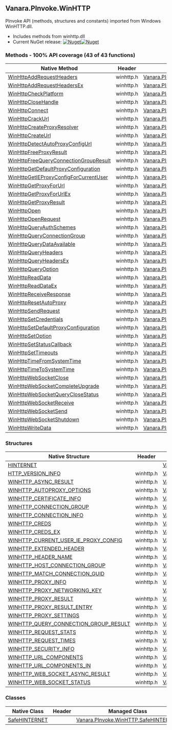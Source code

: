 ## Vanara.PInvoke.WinHTTP  
PInvoke API (methods, structures and constants) imported from Windows WinHTTP.dll.

- Includes methods from winhttp.dll  
- Current NuGet release: [![Nuget](https://img.shields.io/nuget/v/Vanara.PInvoke.WinHTTP?logo=nuget&style=flat-square)![Nuget](https://img.shields.io/nuget/dt/Vanara.PInvoke.WinHTTP?label=%20&style=flat-square)](https://www.nuget.org/packages/Vanara.PInvoke.WinHTTP)  
### Methods - 100% API coverage (43 of 43 functions)  
Native Method | Header | Managed Method  
--- | --- | ---  
[WinHttpAddRequestHeaders](https://www.google.com/search?num=5&q=WinHttpAddRequestHeaders+site%3Adocs.microsoft.com) | winhttp.h | [Vanara.PInvoke.WinHTTP.WinHttpAddRequestHeaders](https://github.com/dahall/Vanara/search?l=C%23&q=WinHttpAddRequestHeaders)  
[WinHttpAddRequestHeadersEx](https://www.google.com/search?num=5&q=WinHttpAddRequestHeadersEx+site%3Adocs.microsoft.com) | winhttp.h | [Vanara.PInvoke.WinHTTP.WinHttpAddRequestHeadersEx](https://github.com/dahall/Vanara/search?l=C%23&q=WinHttpAddRequestHeadersEx)  
[WinHttpCheckPlatform](https://www.google.com/search?num=5&q=WinHttpCheckPlatform+site%3Adocs.microsoft.com) | winhttp.h | [Vanara.PInvoke.WinHTTP.WinHttpCheckPlatform](https://github.com/dahall/Vanara/search?l=C%23&q=WinHttpCheckPlatform)  
[WinHttpCloseHandle](https://www.google.com/search?num=5&q=WinHttpCloseHandle+site%3Adocs.microsoft.com) | winhttp.h | [Vanara.PInvoke.WinHTTP.WinHttpCloseHandle](https://github.com/dahall/Vanara/search?l=C%23&q=WinHttpCloseHandle)  
[WinHttpConnect](https://www.google.com/search?num=5&q=WinHttpConnect+site%3Adocs.microsoft.com) | winhttp.h | [Vanara.PInvoke.WinHTTP.WinHttpConnect](https://github.com/dahall/Vanara/search?l=C%23&q=WinHttpConnect)  
[WinHttpCrackUrl](https://www.google.com/search?num=5&q=WinHttpCrackUrl+site%3Adocs.microsoft.com) | winhttp.h | [Vanara.PInvoke.WinHTTP.WinHttpCrackUrl](https://github.com/dahall/Vanara/search?l=C%23&q=WinHttpCrackUrl)  
[WinHttpCreateProxyResolver](https://www.google.com/search?num=5&q=WinHttpCreateProxyResolver+site%3Adocs.microsoft.com) | winhttp.h | [Vanara.PInvoke.WinHTTP.WinHttpCreateProxyResolver](https://github.com/dahall/Vanara/search?l=C%23&q=WinHttpCreateProxyResolver)  
[WinHttpCreateUrl](https://www.google.com/search?num=5&q=WinHttpCreateUrl+site%3Adocs.microsoft.com) | winhttp.h | [Vanara.PInvoke.WinHTTP.WinHttpCreateUrl](https://github.com/dahall/Vanara/search?l=C%23&q=WinHttpCreateUrl)  
[WinHttpDetectAutoProxyConfigUrl](https://www.google.com/search?num=5&q=WinHttpDetectAutoProxyConfigUrl+site%3Adocs.microsoft.com) | winhttp.h | [Vanara.PInvoke.WinHTTP.WinHttpDetectAutoProxyConfigUrl](https://github.com/dahall/Vanara/search?l=C%23&q=WinHttpDetectAutoProxyConfigUrl)  
[WinHttpFreeProxyResult](https://www.google.com/search?num=5&q=WinHttpFreeProxyResult+site%3Adocs.microsoft.com) | winhttp.h | [Vanara.PInvoke.WinHTTP.WinHttpFreeProxyResult](https://github.com/dahall/Vanara/search?l=C%23&q=WinHttpFreeProxyResult)  
[WinHttpFreeQueryConnectionGroupResult](https://www.google.com/search?num=5&q=WinHttpFreeQueryConnectionGroupResult+site%3Adocs.microsoft.com) | winhttp.h | [Vanara.PInvoke.WinHTTP.WinHttpFreeQueryConnectionGroupResult](https://github.com/dahall/Vanara/search?l=C%23&q=WinHttpFreeQueryConnectionGroupResult)  
[WinHttpGetDefaultProxyConfiguration](https://www.google.com/search?num=5&q=WinHttpGetDefaultProxyConfiguration+site%3Adocs.microsoft.com) | winhttp.h | [Vanara.PInvoke.WinHTTP.WinHttpGetDefaultProxyConfiguration](https://github.com/dahall/Vanara/search?l=C%23&q=WinHttpGetDefaultProxyConfiguration)  
[WinHttpGetIEProxyConfigForCurrentUser](https://www.google.com/search?num=5&q=WinHttpGetIEProxyConfigForCurrentUser+site%3Adocs.microsoft.com) | winhttp.h | [Vanara.PInvoke.WinHTTP.WinHttpGetIEProxyConfigForCurrentUser](https://github.com/dahall/Vanara/search?l=C%23&q=WinHttpGetIEProxyConfigForCurrentUser)  
[WinHttpGetProxyForUrl](https://www.google.com/search?num=5&q=WinHttpGetProxyForUrl+site%3Adocs.microsoft.com) | winhttp.h | [Vanara.PInvoke.WinHTTP.WinHttpGetProxyForUrl](https://github.com/dahall/Vanara/search?l=C%23&q=WinHttpGetProxyForUrl)  
[WinHttpGetProxyForUrlEx](https://www.google.com/search?num=5&q=WinHttpGetProxyForUrlEx+site%3Adocs.microsoft.com) | winhttp.h | [Vanara.PInvoke.WinHTTP.WinHttpGetProxyForUrlEx](https://github.com/dahall/Vanara/search?l=C%23&q=WinHttpGetProxyForUrlEx)  
[WinHttpGetProxyResult](https://www.google.com/search?num=5&q=WinHttpGetProxyResult+site%3Adocs.microsoft.com) | winhttp.h | [Vanara.PInvoke.WinHTTP.WinHttpGetProxyResult](https://github.com/dahall/Vanara/search?l=C%23&q=WinHttpGetProxyResult)  
[WinHttpOpen](https://www.google.com/search?num=5&q=WinHttpOpen+site%3Adocs.microsoft.com) | winhttp.h | [Vanara.PInvoke.WinHTTP.WinHttpOpen](https://github.com/dahall/Vanara/search?l=C%23&q=WinHttpOpen)  
[WinHttpOpenRequest](https://www.google.com/search?num=5&q=WinHttpOpenRequest+site%3Adocs.microsoft.com) | winhttp.h | [Vanara.PInvoke.WinHTTP.WinHttpOpenRequest](https://github.com/dahall/Vanara/search?l=C%23&q=WinHttpOpenRequest)  
[WinHttpQueryAuthSchemes](https://www.google.com/search?num=5&q=WinHttpQueryAuthSchemes+site%3Adocs.microsoft.com) | winhttp.h | [Vanara.PInvoke.WinHTTP.WinHttpQueryAuthSchemes](https://github.com/dahall/Vanara/search?l=C%23&q=WinHttpQueryAuthSchemes)  
[WinHttpQueryConnectionGroup](https://www.google.com/search?num=5&q=WinHttpQueryConnectionGroup+site%3Adocs.microsoft.com) | winhttp.h | [Vanara.PInvoke.WinHTTP.WinHttpQueryConnectionGroup](https://github.com/dahall/Vanara/search?l=C%23&q=WinHttpQueryConnectionGroup)  
[WinHttpQueryDataAvailable](https://www.google.com/search?num=5&q=WinHttpQueryDataAvailable+site%3Adocs.microsoft.com) | winhttp.h | [Vanara.PInvoke.WinHTTP.WinHttpQueryDataAvailable](https://github.com/dahall/Vanara/search?l=C%23&q=WinHttpQueryDataAvailable)  
[WinHttpQueryHeaders](https://www.google.com/search?num=5&q=WinHttpQueryHeaders+site%3Adocs.microsoft.com) | winhttp.h | [Vanara.PInvoke.WinHTTP.WinHttpQueryHeaders](https://github.com/dahall/Vanara/search?l=C%23&q=WinHttpQueryHeaders)  
[WinHttpQueryHeadersEx](https://www.google.com/search?num=5&q=WinHttpQueryHeadersEx+site%3Adocs.microsoft.com) | winhttp.h | [Vanara.PInvoke.WinHTTP.WinHttpQueryHeadersEx](https://github.com/dahall/Vanara/search?l=C%23&q=WinHttpQueryHeadersEx)  
[WinHttpQueryOption](https://www.google.com/search?num=5&q=WinHttpQueryOption+site%3Adocs.microsoft.com) | winhttp.h | [Vanara.PInvoke.WinHTTP.WinHttpQueryOption](https://github.com/dahall/Vanara/search?l=C%23&q=WinHttpQueryOption)  
[WinHttpReadData](https://www.google.com/search?num=5&q=WinHttpReadData+site%3Adocs.microsoft.com) | winhttp.h | [Vanara.PInvoke.WinHTTP.WinHttpReadData](https://github.com/dahall/Vanara/search?l=C%23&q=WinHttpReadData)  
[WinHttpReadDataEx](https://www.google.com/search?num=5&q=WinHttpReadDataEx+site%3Adocs.microsoft.com) | winhttp.h | [Vanara.PInvoke.WinHTTP.WinHttpReadDataEx](https://github.com/dahall/Vanara/search?l=C%23&q=WinHttpReadDataEx)  
[WinHttpReceiveResponse](https://www.google.com/search?num=5&q=WinHttpReceiveResponse+site%3Adocs.microsoft.com) | winhttp.h | [Vanara.PInvoke.WinHTTP.WinHttpReceiveResponse](https://github.com/dahall/Vanara/search?l=C%23&q=WinHttpReceiveResponse)  
[WinHttpResetAutoProxy](https://www.google.com/search?num=5&q=WinHttpResetAutoProxy+site%3Adocs.microsoft.com) | winhttp.h | [Vanara.PInvoke.WinHTTP.WinHttpResetAutoProxy](https://github.com/dahall/Vanara/search?l=C%23&q=WinHttpResetAutoProxy)  
[WinHttpSendRequest](https://www.google.com/search?num=5&q=WinHttpSendRequest+site%3Adocs.microsoft.com) | winhttp.h | [Vanara.PInvoke.WinHTTP.WinHttpSendRequest](https://github.com/dahall/Vanara/search?l=C%23&q=WinHttpSendRequest)  
[WinHttpSetCredentials](https://www.google.com/search?num=5&q=WinHttpSetCredentials+site%3Adocs.microsoft.com) | winhttp.h | [Vanara.PInvoke.WinHTTP.WinHttpSetCredentials](https://github.com/dahall/Vanara/search?l=C%23&q=WinHttpSetCredentials)  
[WinHttpSetDefaultProxyConfiguration](https://www.google.com/search?num=5&q=WinHttpSetDefaultProxyConfiguration+site%3Adocs.microsoft.com) | winhttp.h | [Vanara.PInvoke.WinHTTP.WinHttpSetDefaultProxyConfiguration](https://github.com/dahall/Vanara/search?l=C%23&q=WinHttpSetDefaultProxyConfiguration)  
[WinHttpSetOption](https://www.google.com/search?num=5&q=WinHttpSetOption+site%3Adocs.microsoft.com) | winhttp.h | [Vanara.PInvoke.WinHTTP.WinHttpSetOption](https://github.com/dahall/Vanara/search?l=C%23&q=WinHttpSetOption)  
[WinHttpSetStatusCallback](https://www.google.com/search?num=5&q=WinHttpSetStatusCallback+site%3Adocs.microsoft.com) | winhttp.h | [Vanara.PInvoke.WinHTTP.WinHttpSetStatusCallback](https://github.com/dahall/Vanara/search?l=C%23&q=WinHttpSetStatusCallback)  
[WinHttpSetTimeouts](https://www.google.com/search?num=5&q=WinHttpSetTimeouts+site%3Adocs.microsoft.com) | winhttp.h | [Vanara.PInvoke.WinHTTP.WinHttpSetTimeouts](https://github.com/dahall/Vanara/search?l=C%23&q=WinHttpSetTimeouts)  
[WinHttpTimeFromSystemTime](https://www.google.com/search?num=5&q=WinHttpTimeFromSystemTime+site%3Adocs.microsoft.com) | winhttp.h | [Vanara.PInvoke.WinHTTP.WinHttpTimeFromSystemTime](https://github.com/dahall/Vanara/search?l=C%23&q=WinHttpTimeFromSystemTime)  
[WinHttpTimeToSystemTime](https://www.google.com/search?num=5&q=WinHttpTimeToSystemTime+site%3Adocs.microsoft.com) | winhttp.h | [Vanara.PInvoke.WinHTTP.WinHttpTimeToSystemTime](https://github.com/dahall/Vanara/search?l=C%23&q=WinHttpTimeToSystemTime)  
[WinHttpWebSocketClose](https://www.google.com/search?num=5&q=WinHttpWebSocketClose+site%3Adocs.microsoft.com) | winhttp.h | [Vanara.PInvoke.WinHTTP.WinHttpWebSocketClose](https://github.com/dahall/Vanara/search?l=C%23&q=WinHttpWebSocketClose)  
[WinHttpWebSocketCompleteUpgrade](https://www.google.com/search?num=5&q=WinHttpWebSocketCompleteUpgrade+site%3Adocs.microsoft.com) | winhttp.h | [Vanara.PInvoke.WinHTTP.WinHttpWebSocketCompleteUpgrade](https://github.com/dahall/Vanara/search?l=C%23&q=WinHttpWebSocketCompleteUpgrade)  
[WinHttpWebSocketQueryCloseStatus](https://www.google.com/search?num=5&q=WinHttpWebSocketQueryCloseStatus+site%3Adocs.microsoft.com) | winhttp.h | [Vanara.PInvoke.WinHTTP.WinHttpWebSocketQueryCloseStatus](https://github.com/dahall/Vanara/search?l=C%23&q=WinHttpWebSocketQueryCloseStatus)  
[WinHttpWebSocketReceive](https://www.google.com/search?num=5&q=WinHttpWebSocketReceive+site%3Adocs.microsoft.com) | winhttp.h | [Vanara.PInvoke.WinHTTP.WinHttpWebSocketReceive](https://github.com/dahall/Vanara/search?l=C%23&q=WinHttpWebSocketReceive)  
[WinHttpWebSocketSend](https://www.google.com/search?num=5&q=WinHttpWebSocketSend+site%3Adocs.microsoft.com) | winhttp.h | [Vanara.PInvoke.WinHTTP.WinHttpWebSocketSend](https://github.com/dahall/Vanara/search?l=C%23&q=WinHttpWebSocketSend)  
[WinHttpWebSocketShutdown](https://www.google.com/search?num=5&q=WinHttpWebSocketShutdown+site%3Adocs.microsoft.com) | winhttp.h | [Vanara.PInvoke.WinHTTP.WinHttpWebSocketShutdown](https://github.com/dahall/Vanara/search?l=C%23&q=WinHttpWebSocketShutdown)  
[WinHttpWriteData](https://www.google.com/search?num=5&q=WinHttpWriteData+site%3Adocs.microsoft.com) | winhttp.h | [Vanara.PInvoke.WinHTTP.WinHttpWriteData](https://github.com/dahall/Vanara/search?l=C%23&q=WinHttpWriteData)  
### Structures  
Native Structure | Header | Managed Structure  
--- | --- | ---  
[HINTERNET](https://www.google.com/search?num=5&q=HINTERNET+site%3Adocs.microsoft.com) |  | [Vanara.PInvoke.WinHTTP.HINTERNET](https://github.com/dahall/Vanara/search?l=C%23&q=HINTERNET)  
[HTTP_VERSION_INFO](https://www.google.com/search?num=5&q=HTTP_VERSION_INFO+site%3Adocs.microsoft.com) | winhttp.h | [Vanara.PInvoke.WinHTTP.HTTP_VERSION_INFO](https://github.com/dahall/Vanara/search?l=C%23&q=HTTP_VERSION_INFO)  
[WINHTTP_ASYNC_RESULT](https://www.google.com/search?num=5&q=WINHTTP_ASYNC_RESULT+site%3Adocs.microsoft.com) | winhttp.h | [Vanara.PInvoke.WinHTTP.WINHTTP_ASYNC_RESULT](https://github.com/dahall/Vanara/search?l=C%23&q=WINHTTP_ASYNC_RESULT)  
[WINHTTP_AUTOPROXY_OPTIONS](https://www.google.com/search?num=5&q=WINHTTP_AUTOPROXY_OPTIONS+site%3Adocs.microsoft.com) | winhttp.h | [Vanara.PInvoke.WinHTTP.WINHTTP_AUTOPROXY_OPTIONS](https://github.com/dahall/Vanara/search?l=C%23&q=WINHTTP_AUTOPROXY_OPTIONS)  
[WINHTTP_CERTIFICATE_INFO](https://www.google.com/search?num=5&q=WINHTTP_CERTIFICATE_INFO+site%3Adocs.microsoft.com) | winhttp.h | [Vanara.PInvoke.WinHTTP.WINHTTP_CERTIFICATE_INFO](https://github.com/dahall/Vanara/search?l=C%23&q=WINHTTP_CERTIFICATE_INFO)  
[WINHTTP_CONNECTION_GROUP](https://www.google.com/search?num=5&q=WINHTTP_CONNECTION_GROUP+site%3Adocs.microsoft.com) | winhttp.h | [Vanara.PInvoke.WinHTTP.WINHTTP_CONNECTION_GROUP](https://github.com/dahall/Vanara/search?l=C%23&q=WINHTTP_CONNECTION_GROUP)  
[WINHTTP_CONNECTION_INFO](https://www.google.com/search?num=5&q=WINHTTP_CONNECTION_INFO+site%3Adocs.microsoft.com) | winhttp.h | [Vanara.PInvoke.WinHTTP.WINHTTP_CONNECTION_INFO](https://github.com/dahall/Vanara/search?l=C%23&q=WINHTTP_CONNECTION_INFO)  
[WINHTTP_CREDS](https://www.google.com/search?num=5&q=WINHTTP_CREDS+site%3Adocs.microsoft.com) | winhttp.h | [Vanara.PInvoke.WinHTTP.WINHTTP_CREDS](https://github.com/dahall/Vanara/search?l=C%23&q=WINHTTP_CREDS)  
[WINHTTP_CREDS_EX](https://www.google.com/search?num=5&q=WINHTTP_CREDS_EX+site%3Adocs.microsoft.com) | winhttp.h | [Vanara.PInvoke.WinHTTP.WINHTTP_CREDS_EX](https://github.com/dahall/Vanara/search?l=C%23&q=WINHTTP_CREDS_EX)  
[WINHTTP_CURRENT_USER_IE_PROXY_CONFIG](https://www.google.com/search?num=5&q=WINHTTP_CURRENT_USER_IE_PROXY_CONFIG+site%3Adocs.microsoft.com) | winhttp.h | [Vanara.PInvoke.WinHTTP.WINHTTP_CURRENT_USER_IE_PROXY_CONFIG](https://github.com/dahall/Vanara/search?l=C%23&q=WINHTTP_CURRENT_USER_IE_PROXY_CONFIG)  
[WINHTTP_EXTENDED_HEADER](https://www.google.com/search?num=5&q=WINHTTP_EXTENDED_HEADER+site%3Adocs.microsoft.com) | winhttp.h | [Vanara.PInvoke.WinHTTP.WINHTTP_EXTENDED_HEADER](https://github.com/dahall/Vanara/search?l=C%23&q=WINHTTP_EXTENDED_HEADER)  
[WINHTTP_HEADER_NAME](https://www.google.com/search?num=5&q=WINHTTP_HEADER_NAME+site%3Adocs.microsoft.com) | winhttp.h | [Vanara.PInvoke.WinHTTP.WINHTTP_HEADER_NAME](https://github.com/dahall/Vanara/search?l=C%23&q=WINHTTP_HEADER_NAME)  
[WINHTTP_HOST_CONNECTION_GROUP](https://www.google.com/search?num=5&q=WINHTTP_HOST_CONNECTION_GROUP+site%3Adocs.microsoft.com) | winhttp.h | [Vanara.PInvoke.WinHTTP.WINHTTP_HOST_CONNECTION_GROUP](https://github.com/dahall/Vanara/search?l=C%23&q=WINHTTP_HOST_CONNECTION_GROUP)  
[WINHTTP_MATCH_CONNECTION_GUID](https://www.google.com/search?num=5&q=WINHTTP_MATCH_CONNECTION_GUID+site%3Adocs.microsoft.com) | winhttp.h | [Vanara.PInvoke.WinHTTP.WINHTTP_MATCH_CONNECTION_GUID](https://github.com/dahall/Vanara/search?l=C%23&q=WINHTTP_MATCH_CONNECTION_GUID)  
[WINHTTP_PROXY_INFO](https://www.google.com/search?num=5&q=WINHTTP_PROXY_INFO+site%3Adocs.microsoft.com) | winhttp.h | [Vanara.PInvoke.WinHTTP.WINHTTP_PROXY_INFO](https://github.com/dahall/Vanara/search?l=C%23&q=WINHTTP_PROXY_INFO)  
[WINHTTP_PROXY_NETWORKING_KEY](https://www.google.com/search?num=5&q=WINHTTP_PROXY_NETWORKING_KEY+site%3Adocs.microsoft.com) |  | [Vanara.PInvoke.WinHTTP.WINHTTP_PROXY_NETWORKING_KEY](https://github.com/dahall/Vanara/search?l=C%23&q=WINHTTP_PROXY_NETWORKING_KEY)  
[WINHTTP_PROXY_RESULT](https://www.google.com/search?num=5&q=WINHTTP_PROXY_RESULT+site%3Adocs.microsoft.com) | winhttp.h | [Vanara.PInvoke.WinHTTP.WINHTTP_PROXY_RESULT](https://github.com/dahall/Vanara/search?l=C%23&q=WINHTTP_PROXY_RESULT)  
[WINHTTP_PROXY_RESULT_ENTRY](https://www.google.com/search?num=5&q=WINHTTP_PROXY_RESULT_ENTRY+site%3Adocs.microsoft.com) | winhttp.h | [Vanara.PInvoke.WinHTTP.WINHTTP_PROXY_RESULT_ENTRY](https://github.com/dahall/Vanara/search?l=C%23&q=WINHTTP_PROXY_RESULT_ENTRY)  
[WINHTTP_PROXY_SETTINGS](https://www.google.com/search?num=5&q=WINHTTP_PROXY_SETTINGS+site%3Adocs.microsoft.com) | winhttp.h | [Vanara.PInvoke.WinHTTP.WINHTTP_PROXY_SETTINGS](https://github.com/dahall/Vanara/search?l=C%23&q=WINHTTP_PROXY_SETTINGS)  
[WINHTTP_QUERY_CONNECTION_GROUP_RESULT](https://www.google.com/search?num=5&q=WINHTTP_QUERY_CONNECTION_GROUP_RESULT+site%3Adocs.microsoft.com) | winhttp.h | [Vanara.PInvoke.WinHTTP.WINHTTP_QUERY_CONNECTION_GROUP_RESULT](https://github.com/dahall/Vanara/search?l=C%23&q=WINHTTP_QUERY_CONNECTION_GROUP_RESULT)  
[WINHTTP_REQUEST_STATS](https://www.google.com/search?num=5&q=WINHTTP_REQUEST_STATS+site%3Adocs.microsoft.com) | winhttp.h | [Vanara.PInvoke.WinHTTP.WINHTTP_REQUEST_STATS](https://github.com/dahall/Vanara/search?l=C%23&q=WINHTTP_REQUEST_STATS)  
[WINHTTP_REQUEST_TIMES](https://www.google.com/search?num=5&q=WINHTTP_REQUEST_TIMES+site%3Adocs.microsoft.com) | winhttp.h | [Vanara.PInvoke.WinHTTP.WINHTTP_REQUEST_TIMES](https://github.com/dahall/Vanara/search?l=C%23&q=WINHTTP_REQUEST_TIMES)  
[WINHTTP_SECURITY_INFO](https://www.google.com/search?num=5&q=WINHTTP_SECURITY_INFO+site%3Adocs.microsoft.com) | winhttp.h | [Vanara.PInvoke.WinHTTP.WINHTTP_SECURITY_INFO](https://github.com/dahall/Vanara/search?l=C%23&q=WINHTTP_SECURITY_INFO)  
[WINHTTP_URL_COMPONENTS](https://www.google.com/search?num=5&q=WINHTTP_URL_COMPONENTS+site%3Adocs.microsoft.com) | winhttp.h | [Vanara.PInvoke.WinHTTP.WINHTTP_URL_COMPONENTS](https://github.com/dahall/Vanara/search?l=C%23&q=WINHTTP_URL_COMPONENTS)  
[WINHTTP_URL_COMPONENTS_IN](https://www.google.com/search?num=5&q=WINHTTP_URL_COMPONENTS_IN+site%3Adocs.microsoft.com) | winhttp.h | [Vanara.PInvoke.WinHTTP.WINHTTP_URL_COMPONENTS_IN](https://github.com/dahall/Vanara/search?l=C%23&q=WINHTTP_URL_COMPONENTS_IN)  
[WINHTTP_WEB_SOCKET_ASYNC_RESULT](https://www.google.com/search?num=5&q=WINHTTP_WEB_SOCKET_ASYNC_RESULT+site%3Adocs.microsoft.com) | winhttp.h | [Vanara.PInvoke.WinHTTP.WINHTTP_WEB_SOCKET_ASYNC_RESULT](https://github.com/dahall/Vanara/search?l=C%23&q=WINHTTP_WEB_SOCKET_ASYNC_RESULT)  
[WINHTTP_WEB_SOCKET_STATUS](https://www.google.com/search?num=5&q=WINHTTP_WEB_SOCKET_STATUS+site%3Adocs.microsoft.com) | winhttp.h | [Vanara.PInvoke.WinHTTP.WINHTTP_WEB_SOCKET_STATUS](https://github.com/dahall/Vanara/search?l=C%23&q=WINHTTP_WEB_SOCKET_STATUS)  
### Classes  
Native Class | Header | Managed Class  
--- | --- | ---  
[SafeHINTERNET](https://www.google.com/search?num=5&q=SafeHINTERNET+site%3Adocs.microsoft.com) |  | [Vanara.PInvoke.WinHTTP.SafeHINTERNET](https://github.com/dahall/Vanara/search?l=C%23&q=SafeHINTERNET)  
